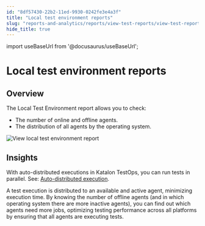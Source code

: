 ```yaml
---
id: "8df57430-22b2-11ed-9930-0242fe3e4a3f"
title: "Local test environment reports"
slug: "reports-and-analytics/reports/view-test-reports/view-test-reports-in-katalon-testops/view-testops-dashboard/local-test-environment-reports"
hide_title: true
---
```

import useBaseUrl from '@docusaurus/useBaseUrl';


# <a id="id_dashboard-local-test-environment" class="anchor_top_offset"/><a id="ariaid-title1" class="anchor_top_offset"/>Local test environment reports


## Overview

<p xmlns="http://www.w3.org/1999/xhtml" className="p">The <span className="ph uicontrol">Local Test Environment</span> report allows you to check:</p> 
<ul xmlns="http://www.w3.org/1999/xhtml" className="ul"><li className="li">The number of online and offline agents.</li><li className="li">The distribution of all agents by the operating system.</li></ul> 
<p xmlns="http://www.w3.org/1999/xhtml" className="p"><img className="image" src={useBaseUrl("/8df79710-22b2-11ed-9930-0242fe3e4a3f.png")} alt="View local test environment report" /></p> 

## Insights

<p xmlns="http://www.w3.org/1999/xhtml" className="p">With auto-distributed executions in <span className="ph">Katalon TestOps</span>, you can run   tests in parallel. See: <a className="xref" href="/docs/test-execution/cloud-based-test-execution/test-execution-with-testops/local-test-environments/auto-distributed-executions">Auto-distributed     execution</a>.</p> 
<p xmlns="http://www.w3.org/1999/xhtml" className="p">A test execution is distributed to an available and active   agent, minimizing execution time. By knowing the number of offline   agents (and in which operating system there are more inactive   agents), you can find out which agents need more jobs, optimizing   testing performance across all platforms by ensuring that all   agents are executing tests.</p> 
    
